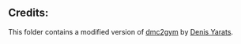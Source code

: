 ## Credits:

This folder contains a modified version of [dmc2gym](https://github.com/denisyarats/dmc2gym) by [Denis Yarats](https://github.com/denisyarats).
